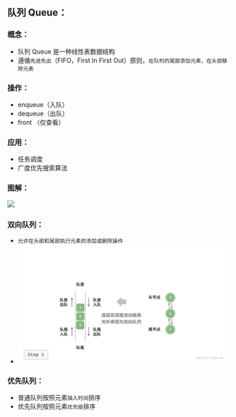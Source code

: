 ## 队列 Queue：

### 概念：
* 队列 Queue 是一种线性表数据结构
* 遵循`先进先出`（FIFO，First In First Out）原则，`在队列的尾部添加元素，在头部移除元素`


### 操作：
* enqueue（入队）
* dequeue（出队）
* front  （仅查看）

### 应用：
* 任务调度
* 广度优先搜索算法

### 图解：
<img src="https://raw.staticdn.net/Navyum/imgbed/pic/IMG/f4ffd4946bef437055eaab2a7601882a.png" width =60% >


### 双向队列：
* `允许在头部和尾部执行元素的添加或删除操作`
* ![Img](docs/software-engineering/03.%E7%AE%97%E6%B3%95%E3%80%81%E6%95%B0%E6%8D%AE%E7%BB%93%E6%9E%84/%E6%95%B0%E6%8D%AE%E7%BB%93%E6%9E%84/01.%E7%BA%BF%E6%80%A7%E8%A1%A8/attachments/4.%E9%98%9F%E5%88%97/02d309c02b8847e72ef73f7e07c1cb78_MD5.png)


### 优先队列：
* 普通队列按照元素`插入时间`排序
* 优先队列按照元素`优先级`排序